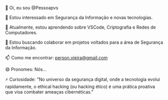 👋 Oi, eu sou @Pessoapvs

👀 Estou interessado em Segurança da Informação e novas tecnologias.

🌱 Atualmente, estou aprendendo sobre VSCode, Criptografia e Redes de Computadores.


💞️ Estou buscando colaborar em projetos voltados para a área de Segurança da Informação.

📫 Como me encontrar: person.vieira@gmail.com

😄 Pronomes: Nós...

⚡ Curiosidade: "No universo da segurança digital, onde a tecnologia evolui rapidamente, o ethical hacking (ou hacking ético) é uma prática proativa que visa combater ameaças cibernéticas."
